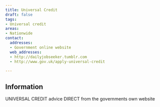 ```yaml
---
title: Universal Credit
draft: false
tags:
- Universal credit
areas:
- Nationwide
contact:
  addresses:
  - Government online website
  web_addresses:
  - http://dailyjobseeker.tumblr.com
  - http://www.gov.uk/apply-universal-credit
  
---
```


## Information
UNIVERSAL CREDIT advice 
DIRECT from the governments own website


